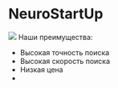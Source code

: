 # NeuroStartUp
![](https://netology-code.github.io/git-homeworks/introduction/assets/logo.png)
Наши преимущества:
* Высокая точность поиска
* Высокая скорость поиска
* Низкая цена
* 